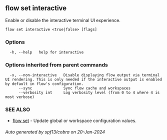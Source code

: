 ## flow set interactive

Enable or disable the interactive terminal UI experience.

```
flow set interactive <true|false> [flags]
```

### Options

```
  -h, --help   help for interactive
```

### Options inherited from parent commands

```
  -x, --non-interactive   Disable displaying flow output via terminal UI rendering. This is only needed if the interactive output is enabled by default in flow's configuration.
      --sync              Sync flow cache and workspaces
      --verbosity int     Log verbosity level (from 0 to 4 where 4 is most verbose)
```

### SEE ALSO

* [flow set](flow_set.md)	 - Update global or workspace configuration values.

###### Auto generated by spf13/cobra on 20-Jan-2024
